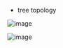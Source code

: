 * tree topology

![image](https://user-images.githubusercontent.com/47166768/227882841-db7740aa-60dd-4c66-aa40-912afdca10c6.png)

![image](https://user-images.githubusercontent.com/47166768/227882931-1fceccf3-a2df-4bef-bf10-5e2b5472bd3e.png)


